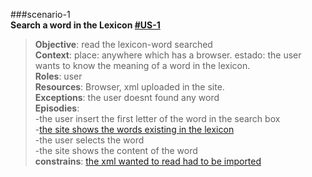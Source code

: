 ###scenario-1  
**Search a word in the Lexicon [#US-1](user-stories-lexico-visualizator.md#us-1)**  

> **Objective**: read the lexicon-word searched  
> **Context**: place: anywhere which has a browser. estado: the user wants to know the meaning of a word in the lexicon.  
> **Roles**:  user  
> **Resources**: Browser, xml uploaded in the site.  
> **Exceptions**: the user doesnt found any word  
> **Episodies**:  
>  -the user insert the first letter of the word in the search box  
>  -[the site shows the words existing in the lexicon](user-stories-lexico-visualizator.md#scenario-5)  
>  -the user selects the word  
>  -the site shows the content of the word  
> **constrains**: [the xml wanted to read had to be imported](user-stories-lexico-visualizator.md#scenario-2)  
